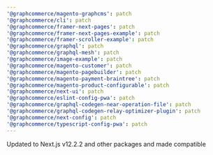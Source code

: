 ```yaml
---
'@graphcommerce/magento-graphcms': patch
'@graphcommerce/cli': patch
'@graphcommerce/framer-next-pages': patch
'@graphcommerce/framer-next-pages-example': patch
'@graphcommerce/framer-scroller-example': patch
'@graphcommerce/graphql': patch
'@graphcommerce/graphql-mesh': patch
'@graphcommerce/image-example': patch
'@graphcommerce/magento-customer': patch
'@graphcommerce/magento-pagebuilder': patch
'@graphcommerce/magento-payment-braintree': patch
'@graphcommerce/magento-product-configurable': patch
'@graphcommerce/next-ui': patch
'@graphcommerce/eslint-config-pwa': patch
'@graphcommerce/graphql-codegen-near-operation-file': patch
'@graphcommerce/graphql-codegen-relay-optimizer-plugin': patch
'@graphcommerce/next-config': patch
'@graphcommerce/typescript-config-pwa': patch
---
```


Updated to Next.js v12.2.2 and other packages and made compatible
